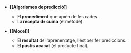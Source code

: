 
- **[[Algorismes de predicció]]**
	- El **procediment** que aprèn de les dades.
	- La **recepta de cuina** (el mètode).

- **[[Model]]**
	- El **resultat** de l'aprenentatge, llest per fer prediccions.
	- El **pastís acabat** (el producte final).